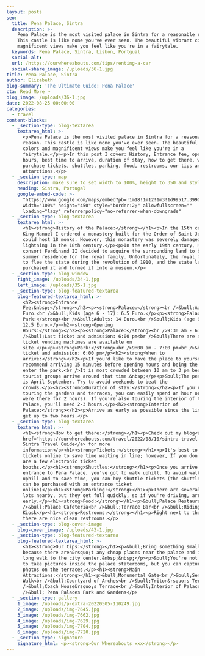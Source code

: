 ```yaml
---
layout: posts
seo:
  title: Pena Palace, Sintra
  description: >-
    Pena Palace is the most visited palace in Sintra for a reasonable reason.
    This castle is like none you've ever seen. The beautiful vibrant colors and
    magnificent views make you feel like you're in a fairytale.
  keywords: Pena Palace, Sintra, Lisbon, Portgual
  social-alt:
  url: /https://ourwhereabouts.com/tips/renting-a-car
  social-share_image: /uploads/36-1.jpg
title: Pena Palace, Sintra
author: Elizabeth
blog-summary: 'The Ultimate Guide: Pena Palace'
cta: Read More →
blog_image: /uploads/36-1.jpg
date: 2022-08-25 00:00:00
categories:
  - travel
content-blocks:
  - _section-type: blog-textarea
    textarea_html: >-
      <p>Pena Palace is the most visited palace in Sintra for a reasonable
      reason. This castle is like none you've ever seen. The beautiful vibrant
      colors and magnificent views make you feel like you're in a
      fairytale.</p><p>In this post I cover: History, Entrance fee, opening
      hours, best time to arrive, duration of stay, how to get there, where to
      purchase tickets, shuttles, parking, food, restrooms, our tips and main
      attarctions.</p>
  - _section-type: map
    description: make sure to set width to 100%, height to 350 and style to border 2
    heading: Sintra, Portugal
    google-embed-code: >-
      "https://www.google.com/maps/embed?pb=!1m18!1m12!1m3!1d99517.39902477486!2d-9.467015726379298!3d38.78849764621415!2m3!1f0!2f0!3f0!3m2!1i1024!2i768!4f13.1!3m3!1m2!1s0xd1edac1a7510ee9%3A0x13585cc0b00f573c!2sSintra%2C%20Portugal!5e0!3m2!1sen!2sil!4v1661343345863!5m2!1sen!2sil"
      width="100%" height="450" style="border:2;" allowfullscreen=""
      loading="lazy" referrerpolicy="no-referrer-when-downgrade"
  - _section-type: blog-textarea
    textarea_html: >-
      <h1><strong>History of the Palace:</strong></h1><p>In the 15th century,
      King Manuel I ordered a monastery built for the Order of Saint Jerome that
      could host 18 monks. However, this monastery was severely damaged by
      lightning in the 18th century.</p><p>In the early 19th century, King
      consort Ferdinand II decided to acquire the surrounding land to build a
      summer residence for the royal family. Unfortunately, the royal family had
      to flee the state during the revolution of 1910, and the state later
      purchased it and turned it into a museum.</p>
  - _section-type: blog-window
    right_image: /uploads/34-1.jpg
    left_image: /uploads/35-1.jpg
  - _section-type: blog-featured-textarea
    blog-featured-textarea_html: >-
      <h2><strong>Entrance
      Fee:&nbsp;</strong></h2><p><strong>Palace:</strong><br />&bull;Adults: 7.5
      Euro.<br />&bull;Kids (age 6 - 17): 6.5 Euro.</p><p><strong>Palace and
      Park:</strong><br />&bull;Adults: 14 Euro.<br />&bull;Kids (age 6-17):
      12.5 Euro.</p><h2><strong>Opening
      Hours:</strong></h2><p><strong>Palace:</strong><br />9:30 am - 6:30 pm<br
      />&bull;Last ticket and admission: 6:00 pm<br />&bull;There are automatic
      ticket vending machines are available on
      site.</p><p><strong>Park:</strong><br />9:00 am - 7:00 pm<br />&bull;Last
      ticket and admission: 6:00 pm</p><h2><strong>When to
      arrive:</strong></h2><p>If you'd like to have the place to yourselves, we
      recommend arriving 15 minutes before opening hours and being the first to
      enter the park.<br />It is most crowded between 10 am to 3 pm because the
      tourist groups arrive around that time.&nbsp;</p><p>&bull;The peak season
      is April-September. Try to avoid weekends to beat the
      crowds.</p><h2><strong>Duration of stay:</strong></h2><p>If you're just
      touring the gardens and terraces, you can easily spend an hour or two (We
      were there for 2 hours). If you're also touring the interior of the
      Palace, you'll need 2-3 hours.</p><h2><strong>Interior of
      Palace:</strong></h2><p>Arrive as early as possible since the lines can
      get up to two hours.</p>
  - _section-type: blog-textarea
    textarea_html: >-
      <h1><strong>How to get there:</strong></h1><p>Check out my blog<a
      href="https://ourwhereabouts.com/travel/2022/08/10/sintra-travel-guide.html">
      Sintra Travel Guide</a> for more
      information</p><h1><strong>Tickets:</strong></h1><p>It's best to buy
      tickets online to save time waiting in line; however, If you don't, there
      are a few electronic ticket
      booths.</p><h1><strong>Shuttles:</strong></h1><p>Once you arrive at the
      entrance to Pena Palace, you've got to walk uphill. To avoid walking
      uphill and to save time, you can buy shuttle tickets (the shuttle tickets
      can be purchased with an entrance ticket
      online)</p><h1><strong>Parking:</strong></h1><p>There are several parking
      lots nearby, but they get full quickly, so if you're driving, arrive
      early.</p><h1><strong>Food:</strong></h1><p>&bull;Palace Restaurant<br
      />&bull;Palace Cafeteria<br />&bull;Terrace Bar<br />&bull;Riding Ring
      Kiosk</p><h1><strong>Restrooms:</strong></h1><p>Right next to the Palace,
      there are nice clean restrooms.</p>
  - _section-type: blog-cover-image
    blog-cover_image: /uploads/43-1.jpg
  - _section-type: blog-featured-textarea
    blog-featured-textarea_html: >-
      <h1><strong>Our tips:</strong></h1><p>&bull;Bring something small to eat
      because there aren&rsquo;t any cheap places near the palace and it's a
      long walk to the city center.&nbsp;&nbsp;</p><p>​​&bull;You're not allowed
      to take pictures inside the palace staterooms, but you can capture as many
      photos on the terraces.</p><h1><strong>Main
      Attractions:</strong></h1><p>&bull;Monumental Gate<br />&bull;Sentry
      Walk<br />&bull;Courtyard of Arches<br />&bull;Triton&rsquo;s Terrace<br
      />&bull;Coach House&rsquo;s Terrace<br />&bull;Interior of Palace<br
      />&bull; Pena Palaces Park and Gardens</p>
  - _section-type: gallery
    1_image: /uploads/p-extra-20220505-110249.jpg
    2_image: /uploads/img-7645.jpg
    3_image: /uploads/img-7662.jpg
    4_image: /uploads/img-7629.jpg
    5_image: /uploads/img-7704.jpg
    6_image: /uploads/img-7720.jpg
  - _section-type: signature
    signature_html: <p><strong>Our Whereabouts xxx</strong></p>
---
```

